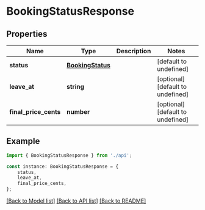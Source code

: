 # BookingStatusResponse


## Properties

Name | Type | Description | Notes
------------ | ------------- | ------------- | -------------
**status** | [**BookingStatus**](BookingStatus.md) |  | [default to undefined]
**leave_at** | **string** |  | [optional] [default to undefined]
**final_price_cents** | **number** |  | [optional] [default to undefined]

## Example

```typescript
import { BookingStatusResponse } from './api';

const instance: BookingStatusResponse = {
    status,
    leave_at,
    final_price_cents,
};
```

[[Back to Model list]](../README.md#documentation-for-models) [[Back to API list]](../README.md#documentation-for-api-endpoints) [[Back to README]](../README.md)
